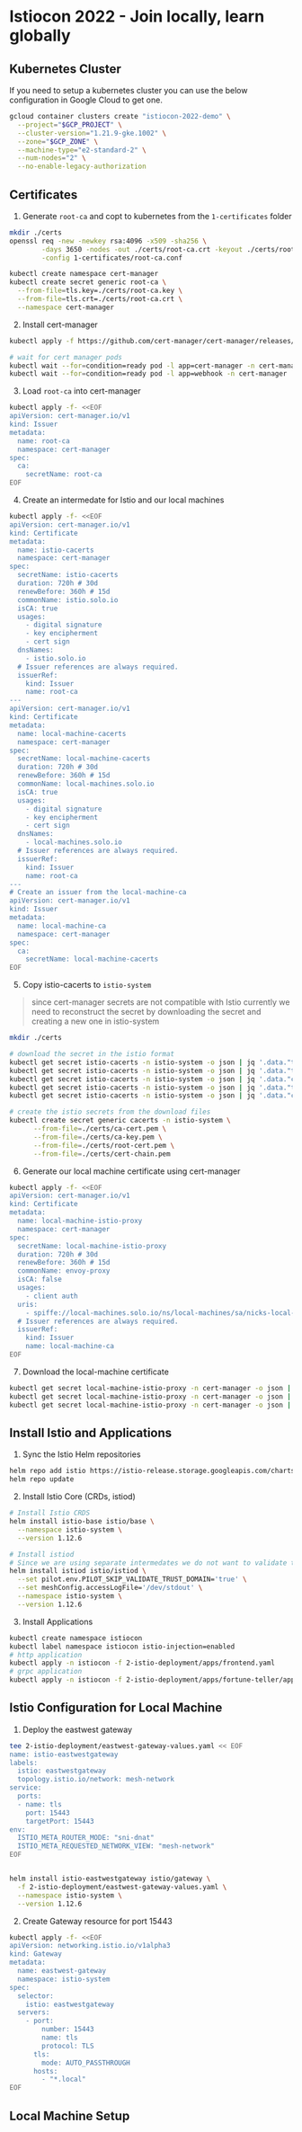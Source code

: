 # Istiocon 2022 - Join locally, learn globally


## Kubernetes Cluster
If you need to setup a kubernetes cluster you can use the below configuration in Google Cloud to get one. 
```sh
gcloud container clusters create "istiocon-2022-demo" \
  --project="$GCP_PROJECT" \
  --cluster-version="1.21.9-gke.1002" \
  --zone="$GCP_ZONE" \
  --machine-type="e2-standard-2" \
  --num-nodes="2" \
  --no-enable-legacy-authorization
```

## Certificates

1. Generate `root-ca`  and copt to kubernetes from the `1-certificates` folder

```sh
mkdir ./certs
openssl req -new -newkey rsa:4096 -x509 -sha256 \
        -days 3650 -nodes -out ./certs/root-ca.crt -keyout ./certs/root-ca.key \
        -config 1-certificates/root-ca.conf

kubectl create namespace cert-manager
kubectl create secret generic root-ca \
  --from-file=tls.key=./certs/root-ca.key \
  --from-file=tls.crt=./certs/root-ca.crt \
  --namespace cert-manager
```

2. Install cert-manager

```sh
kubectl apply -f https://github.com/cert-manager/cert-manager/releases/download/v1.8.0/cert-manager.yaml

# wait for cert manager pods
kubectl wait --for=condition=ready pod -l app=cert-manager -n cert-manager
kubectl wait --for=condition=ready pod -l app=webhook -n cert-manager
```

3. Load `root-ca` into cert-manager

```sh
kubectl apply -f- <<EOF
apiVersion: cert-manager.io/v1
kind: Issuer
metadata:
  name: root-ca
  namespace: cert-manager
spec:
  ca:
    secretName: root-ca
EOF
```

4. Create an intermedate for Istio and our local machines
```sh
kubectl apply -f- <<EOF
apiVersion: cert-manager.io/v1
kind: Certificate
metadata:
  name: istio-cacerts
  namespace: cert-manager
spec:
  secretName: istio-cacerts
  duration: 720h # 30d
  renewBefore: 360h # 15d
  commonName: istio.solo.io
  isCA: true
  usages:
    - digital signature
    - key encipherment
    - cert sign
  dnsNames:
    - istio.solo.io
  # Issuer references are always required.
  issuerRef:
    kind: Issuer
    name: root-ca
---
apiVersion: cert-manager.io/v1
kind: Certificate
metadata:
  name: local-machine-cacerts
  namespace: cert-manager
spec:
  secretName: local-machine-cacerts
  duration: 720h # 30d
  renewBefore: 360h # 15d
  commonName: local-machines.solo.io
  isCA: true
  usages:
    - digital signature
    - key encipherment
    - cert sign
  dnsNames:
    - local-machines.solo.io
  # Issuer references are always required.
  issuerRef:
    kind: Issuer
    name: root-ca
---
# Create an issuer from the local-machine-ca
apiVersion: cert-manager.io/v1
kind: Issuer
metadata:
  name: local-machine-ca
  namespace: cert-manager
spec:
  ca:
    secretName: local-machine-cacerts
EOF
```

5. Copy istio-cacerts to `istio-system`

>since cert-manager secrets are not compatible with Istio currently we need to reconstruct the secret by downloading the secret and creating a new one in istio-system

```sh
mkdir ./certs

# download the secret in the istio format
kubectl get secret istio-cacerts -n istio-system -o json | jq '.data."tls.crt"' -r | base64 --decode > ./certs/ca-cert.pem
kubectl get secret istio-cacerts -n istio-system -o json | jq '.data."tls.key"' -r | base64 --decode > ./certs/ca-key.pem
kubectl get secret istio-cacerts -n istio-system -o json | jq '.data."ca.crt"' -r | base64 --decode > ./certs/root-cert.pem
kubectl get secret istio-cacerts -n istio-system -o json | jq '.data."tls.crt"' -r | base64 --decode > ./certs/cert-chain.pem
kubectl get secret istio-cacerts -n istio-system -o json | jq '.data."ca.crt"' -r | base64 --decode >> ./certs/cert-chain.pem

# create the istio secrets from the download files
kubectl create secret generic cacerts -n istio-system \
      --from-file=./certs/ca-cert.pem \
      --from-file=./certs/ca-key.pem \
      --from-file=./certs/root-cert.pem \
      --from-file=./certs/cert-chain.pem
```

6. Generate our local machine certificate using cert-manager
```sh
kubectl apply -f- <<EOF
apiVersion: cert-manager.io/v1
kind: Certificate
metadata:
  name: local-machine-istio-proxy
  namespace: cert-manager
spec:
  secretName: local-machine-istio-proxy
  duration: 720h # 30d
  renewBefore: 360h # 15d
  commonName: envoy-proxy
  isCA: false
  usages:
    - client auth
  uris:
    - spiffe://local-machines.solo.io/ns/local-machines/sa/nicks-local-machine
  # Issuer references are always required.
  issuerRef:
    kind: Issuer
    name: local-machine-ca
EOF
```

7. Download the local-machine certificate

```sh
kubectl get secret local-machine-istio-proxy -n cert-manager -o json | jq '.data."tls.crt"' -r | base64 --decode > ./certs/local-machine-cert.pem
kubectl get secret local-machine-istio-proxy -n cert-manager -o json | jq '.data."tls.key"' -r | base64 --decode > ./certs/local-machine-key.pem
kubectl get secret local-machine-istio-proxy -n cert-manager -o json | jq '.data."ca.crt"' -r | base64 --decode > ./certs/local-machine-ca-cert.pem
```


## Install Istio and Applications

1. Sync the Istio Helm repositories

```sh
helm repo add istio https://istio-release.storage.googleapis.com/charts
helm repo update
```

2. Install Istio Core (CRDs, istiod)
```sh
# Install Istio CRDS
helm install istio-base istio/base \
  --namespace istio-system \
  --version 1.12.6

# Install istiod
# Since we are using separate intermedates we do not want to validate the trust domain
helm install istiod istio/istiod \
  --set pilot.env.PILOT_SKIP_VALIDATE_TRUST_DOMAIN='true' \
  --set meshConfig.accessLogFile='/dev/stdout' \
  --namespace istio-system \
  --version 1.12.6
```

3. Install Applications
```sh
kubectl create namespace istiocon
kubectl label namespace istiocon istio-injection=enabled
# http application
kubectl apply -n istiocon -f 2-istio-deployment/apps/frontend.yaml
# grpc application
kubectl apply -n istiocon -f 2-istio-deployment/apps/fortune-teller/app.yaml
```


## Istio Configuration for Local Machine


1. Deploy the eastwest gateway

```sh
tee 2-istio-deployment/eastwest-gateway-values.yaml << EOF
name: istio-eastwestgateway
labels:
  istio: eastwestgateway
  topology.istio.io/network: mesh-network
service:
  ports:
  - name: tls
    port: 15443
    targetPort: 15443
env:
  ISTIO_META_ROUTER_MODE: "sni-dnat"
  ISTIO_META_REQUESTED_NETWORK_VIEW: "mesh-network"
EOF


helm install istio-eastwestgateway istio/gateway \
  -f 2-istio-deployment/eastwest-gateway-values.yaml \
  --namespace istio-system \
  --version 1.12.6

```

2. Create Gateway resource for port 15443
```sh
kubectl apply -f- <<EOF
apiVersion: networking.istio.io/v1alpha3
kind: Gateway
metadata:
  name: eastwest-gateway
  namespace: istio-system
spec:
  selector:
    istio: eastwestgateway
  servers:
    - port:
        number: 15443
        name: tls
        protocol: TLS
      tls:
        mode: AUTO_PASSTHROUGH
      hosts:
        - "*.local"
EOF
```



## Local Machine Setup